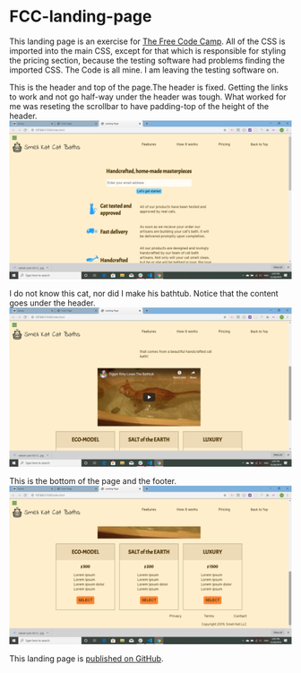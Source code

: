 # FCC-landing-page

This landing page is an exercise for [The Free Code Camp](https://www.freecodecamp.org/). All of the CSS is imported into the main CSS, except for that which is responsible for styling the pricing section, because the testing software had problems finding the imported CSS. The Code is all mine. I am leaving the testing software on.

This is the header and top of the page.The header is fixed. Getting the links to work and not go half-way under the header was tough. What worked for me was reseting the scrollbar to have padding-top of the height of the header.
![top of page / header](assets/images/1top.png)

I do not know this cat, nor did I make his bathtub. Notice that the content goes under the header.
![middle of page / video section](assets/images/2video.png)

This is the bottom of the page and the footer.
![bottom of page / footer](assets/images/3bottom.png)


This landing page is [published on GitHub](https://martucazpo.github.io/FCC-landing-page/).